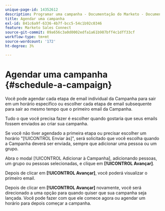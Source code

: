```yaml
---
unique-page-id: 14352612
description: Programar uma campanha - Documentação do Marketo - Documentação do produto
title: Agendar uma campanha
exl-id: 841c6a9f-6336-4b7f-bcc5-54c1b92c0346
feature: Marketo Sales Connect
source-git-commit: 09a656c3a0d0002edfa1a61b987bff4c1dff33cf
workflow-type: tm+mt
source-wordcount: '172'
ht-degree: 3%

---
```


# Agendar uma campanha {#schedule-a-campaign}

Você pode agendar cada etapa de email individual da Campanha para sair em um horário específico ou escolher cada etapa de email subsequente para sair ao mesmo tempo que o primeiro email da Campanha.

Tudo o que você precisa fazer é escolher quando gostaria que seus emails fossem enviados ao criar sua campanha.

Se você não tiver agendado a primeira etapa ou precisar escolher um horário &quot;[!UICONTROL Enviar às]&quot;, será solicitado que você escolha quando a Campanha deverá ser enviada, sempre que adicionar uma pessoa ou um grupo.

Abra o modal [!UICONTROL Adicionar à Campanha], adicionando pessoas, um grupo ou pessoas selecionadas, e clique em **[!UICONTROL Avançar]**.

Depois de clicar em **[!UICONTROL Avançar]**, você poderá visualizar o primeiro email.

Depois de clicar em **[!UICONTROL Avançar]** novamente, você será direcionado a uma opção para quando quiser que sua campanha seja lançada. Você pode fazer com que ele comece agora ou agendar um horário para depois começar a campanha.
